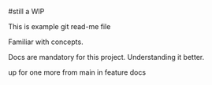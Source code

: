#still a WIP

This is example git read-me file


Familiar with concepts.

Docs are mandatory for this project. Understanding it better.

up for one more from main in feature docs